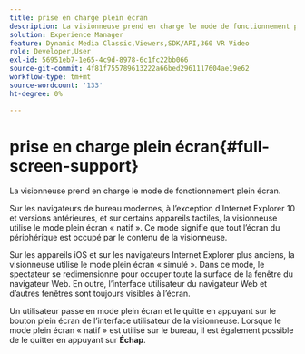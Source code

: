 ```yaml
---
title: prise en charge plein écran
description: La visionneuse prend en charge le mode de fonctionnement plein écran.
solution: Experience Manager
feature: Dynamic Media Classic,Viewers,SDK/API,360 VR Video
role: Developer,User
exl-id: 56951eb7-1e65-4c9d-8978-6c1fc22bb066
source-git-commit: 4f81f755789613222a66bed2961117604ae19e62
workflow-type: tm+mt
source-wordcount: '133'
ht-degree: 0%

---
```


# prise en charge plein écran{#full-screen-support}

La visionneuse prend en charge le mode de fonctionnement plein écran.

Sur les navigateurs de bureau modernes, à l’exception d’Internet Explorer 10 et versions antérieures, et sur certains appareils tactiles, la visionneuse utilise le mode plein écran « natif ». Ce mode signifie que tout l’écran du périphérique est occupé par le contenu de la visionneuse.

Sur les appareils iOS et sur les navigateurs Internet Explorer plus anciens, la visionneuse utilise le mode plein écran « simulé ». Dans ce mode, le spectateur se redimensionne pour occuper toute la surface de la fenêtre du navigateur Web. En outre, l’interface utilisateur du navigateur Web et d’autres fenêtres sont toujours visibles à l’écran.

Un utilisateur passe en mode plein écran et le quitte en appuyant sur le bouton plein écran de l’interface utilisateur de la visionneuse. Lorsque le mode plein écran « natif » est utilisé sur le bureau, il est également possible de le quitter en appuyant sur **Échap**.
